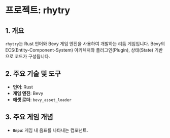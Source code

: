 # 프로젝트: rhytry

## 1. 개요

`rhytry`는 Rust 언어와 Bevy 게임 엔진을 사용하여 개발하는 리듬 게임입니다. Bevy의 ECS(Entity-Component-System) 아키텍처와 플러그인(Plugin), 상태(State) 기반으로 코드가 구성됩니다.

## 2. 주요 기술 및 도구

*   **언어**: Rust
*   **게임 엔진**: Bevy
*   **에셋 로더**: `bevy_asset_loader`

## 3. 주요 게임 개념

*   **`Onpu`**: 게임 내 음표를 나타내는 컴포넌트.
